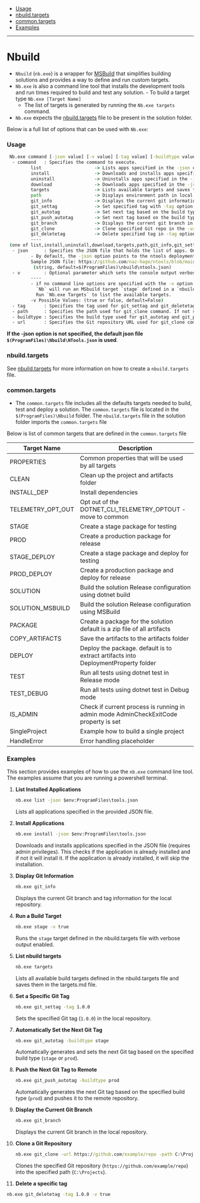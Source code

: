 - [Usage](#usage)
- [nbuild.targets](#nbuildtargets)
- [common.targets](#commontargets)
- [Examples](#examples)
---

# Nbuild

 - `Nbuild` (`nb.exe`) is a wrapper for [MSBuild](https://docs.microsoft.com/en-us/visualstudio/msbuild/msbuild) that simplifies building solutions and provides a way to define and run custom targets.
 - `Nb.exe` is also a command line tool that installs the development tools and run times required to build and test any solution.
       - To build a target type `Nb.exe [Target Name]`
      - The list of targets is generated by running the `Nb.exe targets` command.
  - `Nb.exe` expects the [nbuild.targets](#nbuildtargets) file to be present in the solution folder.

Below is a full list of options that can be used with `Nb.exe`:
### Usage
```cmd
 Nb.exe command [-json value] [-v value] [-tag value] [-buildtype value]
  - command   : Specifies the command to execute.
         list                    -> Lists apps specified in the -json option.
         install                 -> Downloads and installs apps specified in the -json option (require admin privileges to run).
         uninstall               -> Uninstalls apps specified in the -json option (require admin privileges to run).
         download                -> Downloads apps specified in the -json option (require admin privileges to run).
         targets                 -> Lists available targets and saves them in the targets.md file.
         path                    -> Displays environment path in local machine.
         git_info                -> Displays the current git information in the local repository.
         git_settag              -> Set specified tag with -tag option
         git_autotag             -> Set next tag based on the build type: stage | prod
         git_push_autotag        -> Set next tag based on the build type and push to remote repo
         git_branch              -> Displays the current git branch in the local repository
         git_clone               -> Clone specified Git repo in the -url option
         git_deletetag           -> Delete specified tag in -tag option
         ----
 (one of list,install,uninstall,download,targets,path,git_info,git_settag,git_autotag,git_push_autotag,git_branch,git_clone,git_deletetag, required)
  - json      : Specifies the JSON file that holds the list of apps. Only valid for the install, download, and list commands.
         - By default, the -json option points to the ntools deployment folder: $(ProgramFiles)\build\ntools.json.
         Sample JSON file: https://github.com/naz-hage/ntools/blob/main/dev-setup/ntools.json
          (string, default=$(ProgramFiles)\nbuild\ntools.json)
  - v         : Optional parameter which sets the console output verbose level
         ----
         - if no command line options are specified with the -v option , i.e.: 'Nb.exe stage -v true`
           `Nb` will run an MSbuild target `stage` defined in a `nbuild.targets` file which present in the solution folder.
           Run `Nb.exe Targets` to list the available targets.
         -v Possible Values: (true or false, default=False)
  - tag       : Specifies the tag used for git_settag and git_deletetag commands. (string, default=)
  - path      : Specifies the path used for git_clone command. If not specified, the current directory will be used. (string, default=)
  - buildtype : Specifies the build type used for git_autotag and git_push_autotag commands. Possible values: stage, prod. (string, default=)
  - url       : Specifies the Git repository URL used for git_clone command. (string, default=)
```

**If the -json option is not specified, the default json file `$(ProgramFiles)\Nbuild\NTools.json` is used**. 

### nbuild.targets
See [nbuild.targets](../setup.md#nbuildtargets) for more information on how to create a `nbuild.targets` file.
                    
### common.targets
- The `common.targets` file includes all the defaults targets needed to build, test and deploy a solution.  The `common.targets` file is located in the `$(ProgramFiles)\Nbuild` folder.  The `nbuild.targets` file in the solution folder imports the `common.targets` file

Below is list of common targets that are defined in the `common.targets` file

| **Target Name** | **Description** |
| --- | --- |
| PROPERTIES          | Common properties that will be used by all targets |
| CLEAN               | Clean up the project and artifacts folder |
| INSTALL_DEP         | Install dependencies |
| TELEMETRY_OPT_OUT   | Opt out of the DOTNET_CLI_TELEMETRY_OPTOUT - move to common |
| STAGE             | Create a stage package for testing |
| PROD          | Create a production package for release |
| STAGE_DEPLOY      | Create a stage package and deploy for testing |
| PROD_DEPLOY   | Create a production package and deploy for release |
| SOLUTION            | Build the solution Release configuration  using dotnet build |
| SOLUTION_MSBUILD    | Build the solution Release configuration  using MSBuild |
| PACKAGE             | Create a package for the solution default is a zip file of all artifacts |
| COPY_ARTIFACTS      | Save the artifacts to the artifacts folder |
| DEPLOY              | Deploy the package. default is to extract artifacts into DeploymentProperty folder |
| TEST                | Run all tests using dotnet test in Release mode |
| TEST_DEBUG          | Run all tests using dotnet test in Debug mode |
| IS_ADMIN            | Check if current process is running in admin mode AdminCheckExitCode property is set |
| SingleProject       | Example how to build a single project |
| HandleError         | Error handling placeholder |

### Examples

This section provides examples of how to use the `nb.exe` command line tool. The examples assume that you are running a powershell terminal.

1. **List Installed Applications**
   ```cmd
   nb.exe list -json $env:ProgramFiles\tools.json
   ```
   Lists all applications specified in the provided JSON file.

2. **Install Applications**
   ```cmd
   nb.exe install -json $env:ProgramFiles\tools.json
   ```
   Downloads and installs applications specified in the JSON file (requires admin privileges).  This checks if the application is already installed and if not it will install it.
   If the application is already installed, it will skip the installation.

3. **Display Git Information**
   ```cmd
   nb.exe git_info
   ```
   Displays the current Git branch and tag information for the local repository.

4. **Run a Build Target**
   ```cmd
   nb.exe stage -v true
   ```
   Runs the `stage` target defined in the nbuild.targets file with verbose output enabled.

5. **List nbuild targets**
   ```cmd
   nb.exe targets
   ```
   Lists all available build targets defined in the nbuild.targets file and saves them in the targets.md file.

6. **Set a Specific Git Tag**
   ```cmd
   nb.exe git_settag -tag 1.0.0
   ```
   Sets the specified Git tag (`1.0.0`) in the local repository.

7. **Automatically Set the Next Git Tag**
   ```cmd
   nb.exe git_autotag -buildtype stage
   ```
   Automatically generates and sets the next Git tag based on the specified build type (`stage` or `prod`).

8. **Push the Next Git Tag to Remote**
   ```cmd
   nb.exe git_push_autotag -buildtype prod
   ```
   Automatically generates the next Git tag based on the specified build type (`prod`) and pushes it to the remote repository.

9. **Display the Current Git Branch**
   ```cmd
   nb.exe git_branch
   ```
   Displays the current Git branch in the local repository.

10. **Clone a Git Repository**
    ```cmd
    nb.exe git_clone -url https://github.com/example/repo -path C:\Projects
    ```
    Clones the specified Git repository (`https://github.com/example/repo`) into the specified path (`C:\Projects`).

11. **Delete a specific tag**

   ```cmd
   nb.exe git_deletetag -tag 1.0.0 -v true
   ```
